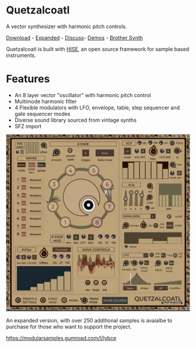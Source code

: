 # Quetzalcoatl

A vector synthesizer with harmonic pitch controls.

[Download](https://github.com/publicsamples/Quetzalcoatl/releases) - [Expanded](https://modularsamples.gumroad.com/l/lybce) - [Discuss](https://github.com/publicsamples/Quetzalcoatl/discussions)- [Demos](https://www.youtube.com/playlist?list=PL8Rp79UJ5uBDTPUgQJdIidH2vCRYB4T7S) - [Brother Synth](https://github.com/publicsamples/Xolotl)

Quetzalcoatl is built with [HISE](http://hise.audio), an open source framework for sample based instruments. 


# Features 

- An 8 layer vector "oscillator" with harmonic pitch control
- Multimode harmonic filter
- 4 Flexible modulators with LFO, envelope, table, step sequencer and gate sequencer modes
- Diverse sound library sourced from vintage synths
- SFZ import

![Quetzalcoatl](https://raw.githubusercontent.com/publicsamples/Quetzalcoatl/main/Quetzalcoatl.png)

An expanded version, with over 250 additional samples is avaialbe to purchase for those who want to support the project.

https://modularsamples.gumroad.com/l/lybce



